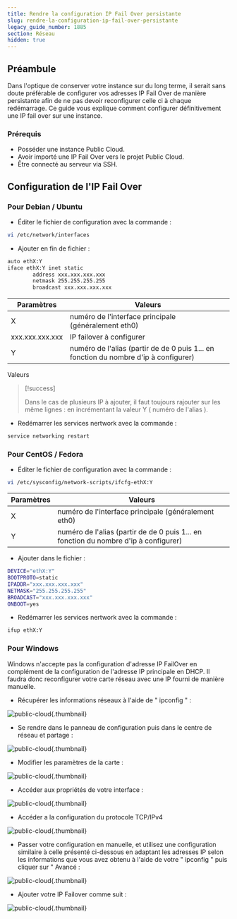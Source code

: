 ```yaml
---
title: Rendre la configuration IP Fail Over persistante
slug: rendre-la-configuration-ip-fail-over-persistante
legacy_guide_number: 1885
section: Réseau
hidden: true
---
```



## Préambule
Dans l'optique de conserver votre instance sur du long terme, il serait sans doute préférable de configurer vos adresses IP Fail Over de manière persistante afin de ne pas devoir reconfigurer celle ci à chaque redémarrage. Ce guide vous explique comment configurer définitivement une IP fail over sur une instance.


### Prérequis
- Posséder une instance Public Cloud.
- Avoir importé une IP Fail Over vers le projet Public Cloud.
- Être connecté au serveur via SSH.


## Configuration de l'IP Fail Over

### Pour Debian / Ubuntu
- Éditer le fichier de configuration avec la commande :

```bash
vi /etc/network/interfaces
```

- Ajouter en fin de fichier :

```bash
auto ethX:Y
iface ethX:Y inet static
        address xxx.xxx.xxx.xxx
        netmask 255.255.255.255
        broadcast xxx.xxx.xxx.xxx
```


|Paramètres|Valeurs|
|---|---|
|X|numéro de l'interface principale (généralement eth0)|
|xxx.xxx.xxx.xxx|IP failover à configurer|
|Y|numéro de l'alias (partir de de 0 puis 1... en fonction du nombre d'ip à configurer)|

Valeurs



> [!success]
>
> Dans le cas de plusieurs IP à ajouter, il faut toujours rajouter sur les même lignes   :
> en incrémentant la valeur Y ( numéro de l'alias ).
> 

- Redémarrer les services nertwork avec la commande :

```bash
service networking restart
```



### Pour CentOS / Fedora
- Éditer le fichier de configuration avec la commande :

```bash
vi /etc/sysconfig/network-scripts/ifcfg-ethX:Y
```


|Paramètres|Valeurs|
|---|---|
|X|numéro de l'interface principale (généralement eth0)|
|Y|numéro de l'alias (partir de de 0 puis 1... en fonction du nombre d'ip à configurer)|

- Ajouter dans le fichier :

```bash
DEVICE="ethX:Y"
BOOTPROTO=static
IPADDR="xxx.xxx.xxx.xxx"
NETMASK="255.255.255.255"
BROADCAST="xxx.xxx.xxx.xxx"
ONBOOT=yes
```

- Redémarrer les services nertwork avec la commande :

```bash
ifup ethX:Y
```



### Pour Windows
Windows n'accepte pas la configuration d'adresse IP FailOver en complément de la configuration de l'adresse IP principale en DHCP. Il faudra donc reconfigurer votre carte réseau avec une IP fourni de manière manuelle.

- Récupérer les informations réseaux à l'aide de " ipconfig " :


![public-cloud](images/3545.png){.thumbnail}

- Se rendre dans le panneau de configuration puis dans le centre de réseau et partage :


![public-cloud](images/3543.png){.thumbnail}

- Modifier les paramètres de la carte :


![public-cloud](images/3544.png){.thumbnail}

- Accéder aux propriétés de votre interface :


![public-cloud](images/3546.png){.thumbnail}

- Accéder a la configuration du protocole TCP/IPv4


![public-cloud](images/3547.png){.thumbnail}

- Passer votre configuration en manuelle, et utilisez une configuration similaire à celle présenté ci-dessous en adaptant les adresses IP selon les informations que vous avez obtenu à l'aide de votre " ipconfig " puis cliquer sur " Avancé :


![public-cloud](images/3548.png){.thumbnail}

- Ajouter votre IP Failover comme suit :


![public-cloud](images/3551.png){.thumbnail}
